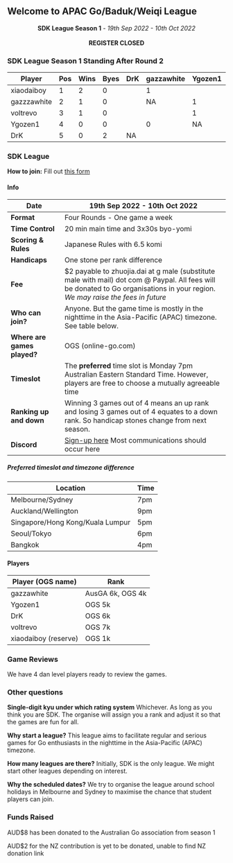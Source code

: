 
## Welcome to APAC Go/Baduk/Weiqi League

<center><b>SDK League Season 1</b> - <i>19th Sep 2022 - 10th Oct 2022</i></center>
<br>
<center><b>REGISTER CLOSED</b></center>

### SDK League Season 1 Standing After Round 2

| Player      | Pos | Wins | Byes | DrK | gazzawhite | Ygozen1 | voltrevo | xiaodaiboy |
|-------------|-----|------|------|-----|------------|---------|----------|------------|
| xiaodaiboy  | 1   | 2    | 0    |     | 1          |         | 1        | NA         |
| gazzzawhite | 2   | 1    | 0    |     | NA         | 1       |          | 0          |
| voltrevo    | 3   | 1    | 0    |     |            | 1       | NA       | 0          |
| Ygozen1     | 4   | 0    | 0    |     | 0          | NA      | 0        |            |
| DrK         | 5   | 0    | 2    | NA  |            |         |          |            |
 

### SDK League

**How to join:** Fill out [this form](https://docs.google.com/forms/d/17Z6Qh5vFtyFeXNEPLb0Pdq48i8grgW7xfS6R7NuWoMI/viewform?edit_requested=true)

#### Info

| Date | 19th Sep 2022 - 10th Oct 2022 |
| -- | -- |
| **Format** | Four Rounds - One game a week
| **Time Control** | 20 min main time and 3x30s byo-yomi |
| **Scoring & Rules** | Japanese Rules with 6.5 komi |
| **Handicaps** |  One stone per rank difference |
| **Fee** | $2 payable to zhuojia.dai at g male (substitute male with mail) dot com @ Paypal. All fees will be donated to Go organisations in your region.  *We may raise the fees in future* |
| **Who can join?** | Anyone. But the game time is mostly in the nighttime in the Asia-Pacific (APAC) timezone. See table below. |
| **Where are games played?** | OGS (online-go.com) |
| **Timeslot** | The **preferred** time slot is Monday 7pm Australian Eastern Standard Time. However, players are free to choose a mutually agreeable time |
| **Ranking up and down** | Winning 3 games out of 4 means an up rank and losing 3 games out of 4 equates to a down rank. So handicap stones change from next season. |
| **Discord** | [Sign-up here](https://discord.gg/Hza6G3eS9T) Most communications should occur here |

#####  Preferred timeslot and timezone difference

| Location | Time |
| -- | -- |
| Melbourne/Sydney | 7pm |
| Auckland/Wellington | 9pm |
| Singapore/Hong Kong/Kuala Lumpur | 5pm |
| Seoul/Tokyo | 6pm |
| Bangkok | 4pm |

#### Players

| Player (OGS name) | Rank |
| -- | -- |
| gazzawhite | AusGA 6k, OGS 4k |
| Ygozen1 | OGS 5k |
| DrK | OGS 6k |
| voltrevo | OGS 7k |
| xiaodaiboy (reserve) | OGS 1k |
  

### Game Reviews

We have 4 dan level players ready to review the games.

### Other questions

**Single-digit kyu under which rating system**
Whichever. As long as you think you are SDK. The organise will assign you a rank and adjust it so that the games are fun for all.

**Why start a league?**
This league aims to facilitate regular and serious games for Go enthusiasts in the nighttime in the Asia-Pacific (APAC) timezone. 

**How many leagues are there?**
Initially, SDK is the only league. We might start other leagues depending on interest.


**Why the scheduled dates?**
We try to organise the league around school holidays in Melbourne and Sydney to maximise the chance that student players can join.

### Funds Raised

AUD$8 has been donated to the Australian Go association from season 1

AUD$2 for the NZ contribution is yet to be donated, unable to find NZ donation link
